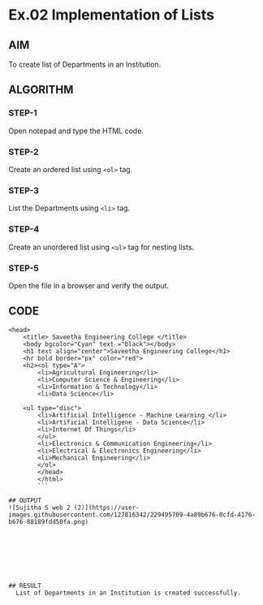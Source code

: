 # Ex.02 Implementation of Lists
## AIM
  To create list of Departments in an Institution.

## ALGORITHM
### STEP-1
  Open notepad and type the HTML code.

### STEP-2
  Create an ordered list using ```<ol>``` tag.

### STEP-3
  List the Departments using ```<li>``` tag.

### STEP-4
  Create an unordered list using ```<ul>``` tag for nesting lists.

### STEP-5
  Open the file in a browser and verify the output.
  
## CODE
```<html>
<head>
    <title> Saveetha Engineering College </title>
    <body bgcolor="Cyan" text ="black"></body>
    <h1 text align="center">Saveetha Engineering College</h1>
    <hr bold border="px" color="red">
    <h2><ol type="A">
        <li>Agricultural Engineering</li>
        <li>Computer Science & Engineering</li>
        <li>Information & Technology</li>
        <li>Data Science</li>
   
    <ul type="disc">
        <li>Artificial Intelligence - Machine Learning </li>
        <li>Artificial Intelligene - Data Science</li>
        <li>Internet Of Things</li>
        </ul>
        <li>Electronics & Communication Engineering</li>
        <li>Electrical & Electronics Engineering</li>
        <li>Mechanical Engineering</li>
        </ol>
        </head>
        </html>
        ```

## OUTPUT
![Sujitha S web 2 (2)](https://user-images.githubusercontent.com/127816342/229495709-4a89b676-0cfd-4176-b676-88189fdd50fa.png)








## RESULT
  List of Departments in an Institution is created successfully.
